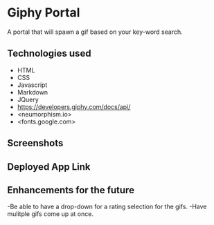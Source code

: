 # Giphy Portal
A portal that will spawn a gif based on your key-word search.

## Technologies used
- HTML
- CSS
- Javascript
- Markdown
- JQuery
- <https://developers.giphy.com/docs/api/>
- <neumorphism.io>
- <fonts.google.com>

## Screenshots


## Deployed App Link

## Enhancements for the future
-Be able to have a drop-down for a rating selection for the gifs.
-Have mulitple gifs come up at once.